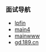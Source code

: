 ﻿
### 面试导航

- [lpfin](http://www.lpfin.com/index.php/archives/category/android/)
- [main4](http://www.mian4.net/)
- [mainwww](http://www.mianwww.com/html/category/it-interview/java)
- [gd.189.cn](http://gd.189.cn/service/kdpay/index_hff_ip.html)




